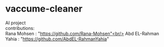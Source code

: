 # vaccume-cleaner
AI project <br/>
contributions:<br/>
Rana Mohsen : "https://github.com/Rana-Mohsen"<br/>
Abd EL-Rahman Yahia : "https://github.com/AbdEL-RahmanYahia" 
